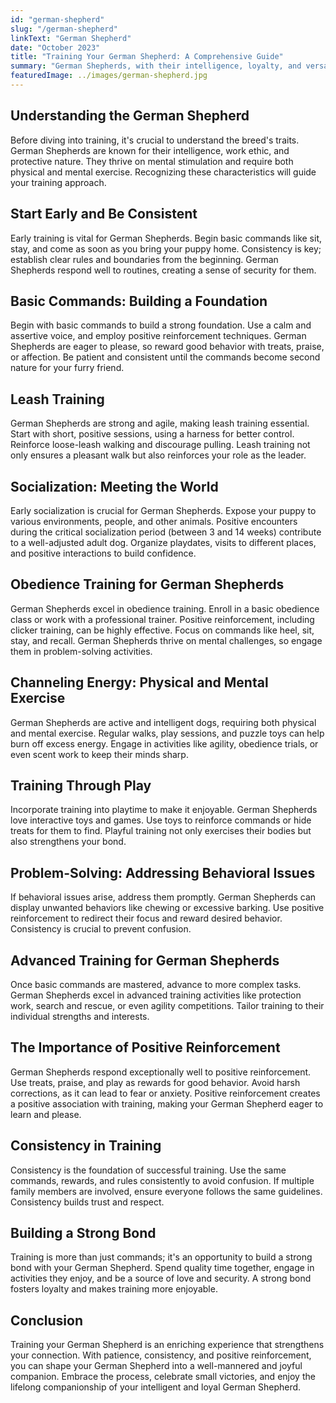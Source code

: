 ```yaml
---
id: "german-shepherd"
slug: "/german-shepherd"
linkText: "German Shepherd"
date: "October 2023"
title: "Training Your German Shepherd: A Comprehensive Guide"
summary: "German Shepherds, with their intelligence, loyalty, and versatility, make for incredible companions. Whether you're a first-time dog owner or a seasoned enthusiast, training your German Shepherd is a rewarding journey that strengthens the bond between you and your furry friend. In this comprehensive guide, we'll explore effective training techniques tailored to the unique characteristics of German Shepherds."
featuredImage: ../images/german-shepherd.jpg
---
```


## Understanding the German Shepherd

Before diving into training, it's crucial to understand the breed's traits. German Shepherds are known for their intelligence, work ethic, and protective nature. They thrive on mental stimulation and require both physical and mental exercise. Recognizing these characteristics will guide your training approach.

## Start Early and Be Consistent

Early training is vital for German Shepherds. Begin basic commands like sit, stay, and come as soon as you bring your puppy home. Consistency is key; establish clear rules and boundaries from the beginning. German Shepherds respond well to routines, creating a sense of security for them.

## Basic Commands: Building a Foundation

Begin with basic commands to build a strong foundation. Use a calm and assertive voice, and employ positive reinforcement techniques. German Shepherds are eager to please, so reward good behavior with treats, praise, or affection. Be patient and consistent until the commands become second nature for your furry friend.

## Leash Training

German Shepherds are strong and agile, making leash training essential. Start with short, positive sessions, using a harness for better control. Reinforce loose-leash walking and discourage pulling. Leash training not only ensures a pleasant walk but also reinforces your role as the leader.

## Socialization: Meeting the World

Early socialization is crucial for German Shepherds. Expose your puppy to various environments, people, and other animals. Positive encounters during the critical socialization period (between 3 and 14 weeks) contribute to a well-adjusted adult dog. Organize playdates, visits to different places, and positive interactions to build confidence.

## Obedience Training for German Shepherds

German Shepherds excel in obedience training. Enroll in a basic obedience class or work with a professional trainer. Positive reinforcement, including clicker training, can be highly effective. Focus on commands like heel, sit, stay, and recall. German Shepherds thrive on mental challenges, so engage them in problem-solving activities.

## Channeling Energy: Physical and Mental Exercise

German Shepherds are active and intelligent dogs, requiring both physical and mental exercise. Regular walks, play sessions, and puzzle toys can help burn off excess energy. Engage in activities like agility, obedience trials, or even scent work to keep their minds sharp.

## Training Through Play

Incorporate training into playtime to make it enjoyable. German Shepherds love interactive toys and games. Use toys to reinforce commands or hide treats for them to find. Playful training not only exercises their bodies but also strengthens your bond.

## Problem-Solving: Addressing Behavioral Issues

If behavioral issues arise, address them promptly. German Shepherds can display unwanted behaviors like chewing or excessive barking. Use positive reinforcement to redirect their focus and reward desired behavior. Consistency is crucial to prevent confusion.

## Advanced Training for German Shepherds

Once basic commands are mastered, advance to more complex tasks. German Shepherds excel in advanced training activities like protection work, search and rescue, or even agility competitions. Tailor training to their individual strengths and interests.

## The Importance of Positive Reinforcement

German Shepherds respond exceptionally well to positive reinforcement. Use treats, praise, and play as rewards for good behavior. Avoid harsh corrections, as it can lead to fear or anxiety. Positive reinforcement creates a positive association with training, making your German Shepherd eager to learn and please.

## Consistency in Training

Consistency is the foundation of successful training. Use the same commands, rewards, and rules consistently to avoid confusion. If multiple family members are involved, ensure everyone follows the same guidelines. Consistency builds trust and respect.

## Building a Strong Bond

Training is more than just commands; it's an opportunity to build a strong bond with your German Shepherd. Spend quality time together, engage in activities they enjoy, and be a source of love and security. A strong bond fosters loyalty and makes training more enjoyable.

## Conclusion

Training your German Shepherd is an enriching experience that strengthens your connection. With patience, consistency, and positive reinforcement, you can shape your German Shepherd into a well-mannered and joyful companion. Embrace the process, celebrate small victories, and enjoy the lifelong companionship of your intelligent and loyal German Shepherd.
